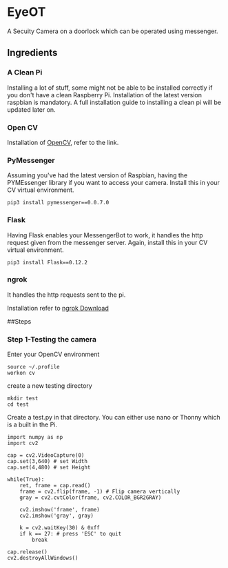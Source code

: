 # EyeOT

A Secuity Camera on a doorlock which can be operated using messenger.


## Ingredients

### A Clean Pi
Installing a lot of stuff, some might not be able to be installed correctly if you don't have a clean Raspberry Pi. Installation of the latest version raspbian is mandatory. A full installation guide to installing a clean pi will be updated later on.

### Open CV
Installation of [OpenCV](https://www.pyimagesearch.com/2017/09/04/raspbian-stretch-install-opencv-3-python-on-your-raspberry-pi/), refer to the link.

### PyMessenger
Assuming you've had the latest version of Raspbian, having the PYMEssenger library if you want to access your camera. 
Install this in your CV virtual environment.
```
pip3 install pymessenger==0.0.7.0
```
### Flask
Having Flask enables your MessengerBot to work, it handles the http request given from the messenger server. Again, install this in your CV virtual environment.
```
pip3 install Flask==0.12.2
```
### ngrok
It handles the http requests sent to the pi.

Installation refer to [ngrok Download](https://gist.github.com/jwebcat/ecaac7bc7ee26e01cd4a)

##Steps
### Step 1-Testing the camera
Enter your OpenCV environment
```
source ~/.profile
workon cv
```
create a new testing directory
```
mkdir test
cd test
```
Create a test.py in that directory. You can either use nano or Thonny which is a built in the Pi.
```
import numpy as np
import cv2

cap = cv2.VideoCapture(0)
cap.set(3,640) # set Width
cap.set(4,480) # set Height
 
while(True):
    ret, frame = cap.read()
    frame = cv2.flip(frame, -1) # Flip camera vertically
    gray = cv2.cvtColor(frame, cv2.COLOR_BGR2GRAY)
    
    cv2.imshow('frame', frame)
    cv2.imshow('gray', gray)
    
    k = cv2.waitKey(30) & 0xff
    if k == 27: # press 'ESC' to quit
        break

cap.release()
cv2.destroyAllWindows()
```
